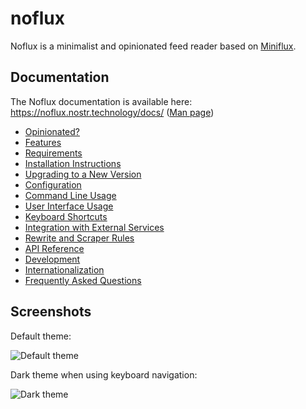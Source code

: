 noflux
======

Noflux is a minimalist and opinionated feed reader based on [Miniflux](https://github.com/miniflux/v2).

Documentation
-------------

The Noflux documentation is available here: <https://noflux.nostr.technology/docs/> ([Man page](https://noflux.nostr.technology/noflux.1.html))

- [Opinionated?](https://noflux.nostr.technology/opinionated.html)
- [Features](https://noflux.nostr.technology/features.html)
- [Requirements](https://noflux.nostr.technology/docs/requirements.html)
- [Installation Instructions](https://noflux.nostr.technology/docs/installation.html)
- [Upgrading to a New Version](https://noflux.nostr.technology/docs/upgrade.html)
- [Configuration](https://noflux.nostr.technology/docs/configuration.html)
- [Command Line Usage](https://noflux.nostr.technology/docs/cli.html)
- [User Interface Usage](https://noflux.nostr.technology/docs/ui.html)
- [Keyboard Shortcuts](https://noflux.nostr.technology/docs/keyboard_shortcuts.html)
- [Integration with External Services](https://noflux.nostr.technology/docs/services.html)
- [Rewrite and Scraper Rules](https://noflux.nostr.technology/docs/rules.html)
- [API Reference](https://noflux.nostr.technology/docs/api.html)
- [Development](https://noflux.nostr.technology/docs/development.html)
- [Internationalization](https://noflux.nostr.technology/docs/i18n.html)
- [Frequently Asked Questions](https://noflux.nostr.technology/faq.html)

Screenshots
-----------

Default theme:

![Default theme](https://cdn.satellite.earth/65e9069135025d67429b4f676ab58bba60e966f68bcd0f859b6f74bdd54f9114.png)

Dark theme when using keyboard navigation:

![Dark theme](https://cdn.satellite.earth/d1b78dd97c1180ea75dee69375e5e114cac91bedf61c511c0256cce6421ea375.png)

